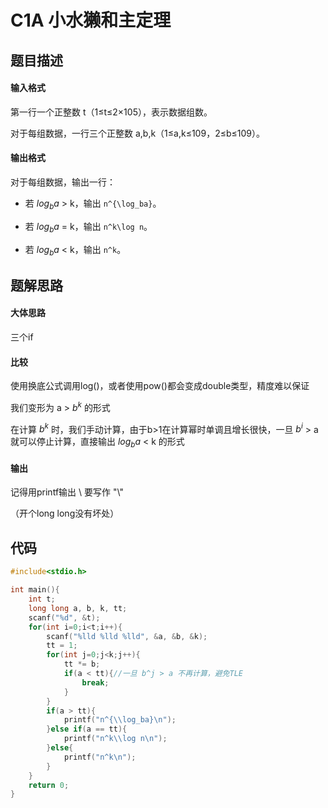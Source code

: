 # C1A 小水獭和主定理

## 题目描述

#### 输入格式

第一行一个正整数 t（1≤t≤2×105），表示数据组数。

对于每组数据，一行三个正整数 a,b,k（1≤a,k≤109，2≤b≤109）。

#### 输出格式

对于每组数据，输出一行：

- 若 $log_{b}{a}$ > k，输出 `n^{\log_ba}`。

- 若 $log_{b}{a}$ = k，输出 `n^k\log n`。

- 若 $log_{b}{a}$ < k，输出 `n^k`。

## 题解思路

#### 大体思路

三个if

#### 比较

使用换底公式调用log()，或者使用pow()都会变成double类型，精度难以保证

我们变形为 a > $b^{k}$ 的形式

在计算 $b^{k}$ 时，我们手动计算，由于b>1在计算幂时单调且增长很快，一旦 $b^{i}$ > a 就可以停止计算，直接输出 $log_{b}{a}$ < k 的形式

#### 输出

记得用printf输出 \ 要写作 "\\\"

（开个long long没有坏处）

## 代码

```c
#include<stdio.h>

int main(){
	int t;
	long long a, b, k, tt;
	scanf("%d", &t);
	for(int i=0;i<t;i++){
		scanf("%lld %lld %lld", &a, &b, &k);
		tt = 1;
		for(int j=0;j<k;j++){
			tt *= b;
			if(a < tt){//一旦 b^j > a 不再计算，避免TLE 
				break;
			}
		}
		if(a > tt){
			printf("n^{\\log_ba}\n");
		}else if(a == tt){
			printf("n^k\\log n\n");
		}else{
			printf("n^k\n");
		}
	}
	return 0;
}
```
